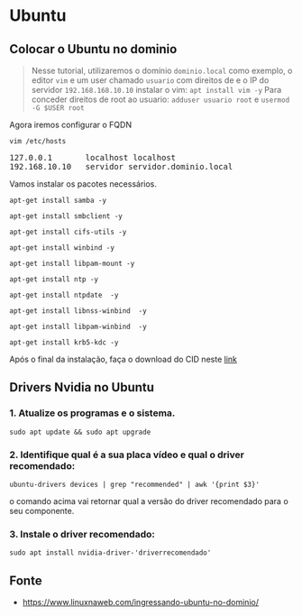Ubuntu
========================================

Colocar o Ubuntu no dominio
-----------------------------------

> Nesse tutorial, utilizaremos o domínio `dominio.local` como exemplo, o editor `vim` e um user chamado `usuario` com direitos de  e o IP do servidor `192.168.168.10.10`
> instalar o vim: `apt install vim -y`
> Para conceder direitos de root ao usuario: `adduser usuario root` e `usermod -G $USER root`

Agora iremos configurar o FQDN

`vim /etc/hosts`

<pre>
127.0.0.1       localhost localhost
192.168.10.10   servidor servidor.dominio.local
</pre>

Vamos instalar os pacotes necessários.

`apt-get install samba -y`

`apt-get install smbclient -y`

`apt-get install cifs-utils -y`

`apt-get install winbind -y`

`apt-get install libpam-mount -y`

`apt-get install ntp -y`

`apt-get install ntpdate  -y`

`apt-get install libnss-winbind  -y`

`apt-get install libpam-winbind  -y`

`apt-get install krb5-kdc -y`

Após o final da instalação, faça o download do CID neste [link](https://sourceforge.net/projects/c-i-d/)

Drivers Nvidia no Ubuntu
--------------------------------------

### 1. Atualize os programas e o sistema.
 
`sudo apt update && sudo apt upgrade`

### 2. Identifique qual é a sua placa vídeo e qual o driver recomendado:

`ubuntu-drivers devices | grep "recommended" | awk '{print $3}'`

o comando acima vai retornar qual a versão do driver recomendado para o seu componente.

### 3. Instale o driver recomendado:

`sudo apt install nvidia-driver-'driverrecomendado'`

Fonte
-------------------------------------------------

* <https://www.linuxnaweb.com/ingressando-ubuntu-no-dominio/>